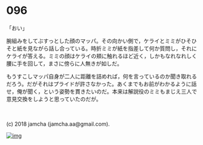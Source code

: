 # 096

「おい」  

腕組みをしてぶすっとした顔のマッパ。その向かい側で，ケライとミミがひそひそと紙を見ながら話し合っている。時折ミミが紙を指差して何か質問し，それにケライが答える。ミミの顔はケライの頬に触れるほど近く，しかもなれなれしく腰に手を回して，まさに傍らに人無きが如しだ。  

もうすこしマッパ自身が二人に距離を詰めれば，何を言っているのか聞き取れるだろう。だがそれはプライドが許さなかった。あくまでもお前がわかるように話せ，俺が聞く，という姿勢を貫きたいのだ。本来は解説役のミミもまじえ三人で意見交換をしようと思っていたのだが。  

<br>  
<br>  
(c) 2018 jamcha (jamcha.aa@gmail.com).  

[![img](http://i.creativecommons.org/l/by-nc-sa/4.0/88x31.png)](http://creativecommons.org/licenses/by-nc-sa/4.0/deed)